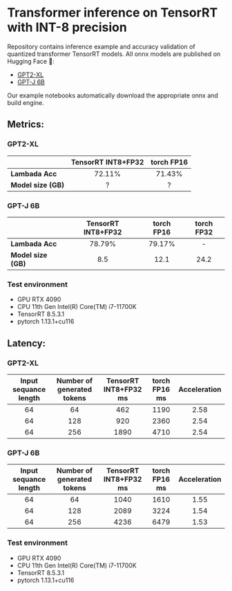 # Transformer inference on TensorRT with INT-8 precision

Repository contains inference example and accuracy validation of quantized transformer TensorRT models.
All onnx models are published on Hugging Face :hugs::
* [GPT2-XL](https://huggingface.co/ENOT-AutoDL/gpt2-tensorrt)
* [GPT-J 6B](https://huggingface.co/ENOT-AutoDL/gpt-j-6B-tensorrt-int8)

Our example notebooks automatically download the appropriate onnx and build engine.

## Metrics:

### GPT2-XL

|   |TensorRT INT8+FP32|torch FP16|
|---|:---:|:---:|
| **Lambada Acc** |72.11%|71.43%|
| **Model size (GB)** |?|?|

### GPT-J 6B

|   |TensorRT INT8+FP32|torch FP16|torch FP32|
|---|:---:|:---:|:---:|
| **Lambada Acc** |78.79%|79.17%|-|
| **Model size (GB)**  |8.5|12.1|24.2|

### Test environment

* GPU RTX 4090
* CPU 11th Gen Intel(R) Core(TM) i7-11700K
* TensorRT 8.5.3.1
* pytorch 1.13.1+cu116

## Latency:

### GPT2-XL

|Input sequance length|Number of generated tokens|TensorRT INT8+FP32 ms|torch FP16 ms|Acceleration|
|:---:|:---:|:---:|:---:|:---:|
|64|64|462|1190|2.58|
|64|128|920|2360|2.54|
|64|256|1890|4710|2.54|

### GPT-J 6B

|Input sequance length|Number of generated tokens|TensorRT INT8+FP32 ms|torch FP16 ms|Acceleration|
|:---:|:---:|:---:|:---:|:---:|
|64|64|1040|1610|1.55|
|64|128|2089|3224|1.54|
|64|256|4236|6479|1.53|

### Test environment

* GPU RTX 4090
* CPU 11th Gen Intel(R) Core(TM) i7-11700K
* TensorRT 8.5.3.1
* pytorch 1.13.1+cu116
